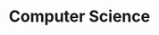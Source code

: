 ---
title: "Computer Science"
layout: category-new
category: Computer Science
permalink: /category/computer science/
author_profile: true
---